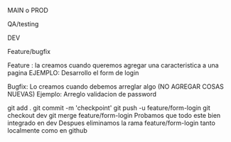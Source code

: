 MAIN o PROD

QA/testing

DEV 

Feature/bugfix

Feature : la creamos cuando queremos agregar una caracteristica a una pagina
EJEMPLO: Desarrollo el form de login

Bugfix: Lo creamos cuando debemos arreglar algo (NO AGREGAR COSAS NUEVAS)
Ejemplo: Arreglo validacion de password


git add .
git commit -m 'checkpoint'
git push -u feature/form-login
git checkout dev
git merge feature/form-login
Probamos que todo este bien integrado en dev
Despues eliminamos la rama feature/form-login tanto localmente como en github